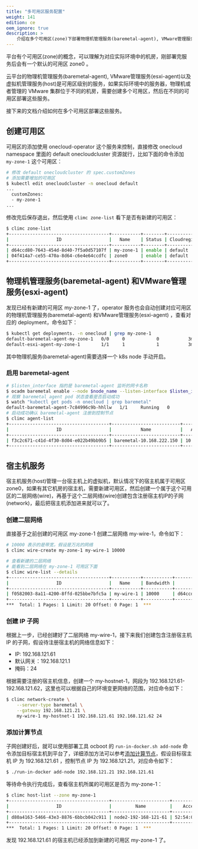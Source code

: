 ```yaml
---
title: "多可用区服务配置"
weight: 141
edition: ce
oem_ignore: true
description: >
    介绍在多个可用区(zone)下部署物理机管理服务(baremetal-agent), VMware管理服务(esxi-agent)以及宿主机管理服务(host)
---
```


平台有个可用区(zone)的概念，可以理解为对应实际环境中的机房，刚部署完服务后会有一个默认的可用区 zone0 。

云平台的物理机管理服务(baremetal-agent), VMware管理服务(esxi-agent)以及虚拟机管理服务(host)是可用区级别的服务，如果实际环境中的服务器，物理机或者管理的 VMware 集群位于不同的机房，需要创建多个可用区，然后在不同的可用区部署这些服务。

接下来的文档介绍如何在多个可用区部署这些服务。

## 创建可用区

可用区的添加使用 onecloud-operator 这个服务来控制，直接修改 onecloud namespace 里面的 default onecloudcluster 资源就行，比如下面的命令添加 `my-zone-1` 这个可用区：

```bash
# 修改 default onecloudcluster 的 spec.customZones
# 添加需要增加的可用区
$ kubectl edit onecloudcluster -n onecloud default
...
  customZones:
  - my-zone-1
...
```

修改完后保存退出，然后使用 `climc zone-list` 看下是否有新建的可用区：

```bash
$ climc zone-list
+--------------------------------------+-----------+--------+----------------+
|                  ID                  |   Name    | Status | Cloudregion_ID |
+--------------------------------------+-----------+--------+----------------+
| d64ccd80-7643-454d-8d40-7f5a0d57107f | my-zone-1 | enable | default        |
| 04f414a7-ce55-470a-8d64-c6e4e64ccdfc | zone0     | enable | default        |
+--------------------------------------+-----------+--------+----------------+
```

## 物理机管理服务(baremetal-agent) 和VMware管理服务(esxi-agent)

发现已经有新建的可用区 my-zone-1 了，operator 服务也会自动创建对应可用区的物理机管理服务(baremetal-agent) 和VMware管理服务(esxi-agent) ，查看对应的 deployment，命令如下：

```bash
$ kubectl get deployments. -n onecloud | grep my-zone-1
default-baremetal-agent-my-zone-1   0/0     0            0           3m37s
default-esxi-agent-my-zone-1        1/1     1            1           3m42s
```

其中物理机服务(baremetal-agent)需要选择一个 k8s node 手动开启。

### 启用 baremetal-agent 

```bash
# $listen_interface 指的是 baremetal-agent 监听的网卡名称
$ ocadm baremetal enable --node $node_name --listen-interface $listen_interface
# 观察 baremetal agent pod 状态查看是否启动成功
$ watch "kubectl get pods -n onecloud | grep baremetal"
default-baremetal-agent-7c84996c9b-hhllw   1/1     Running   0          3m10s
# 启动成功确认 baremetal-agent 注册到控制节点
$ climc agent-list
+--------------------------------------+--------------------------+----------------+-----------------------------+---------+------------+------------------------------------------+--------------------------------------+
|                  ID                  |           Name           |   Access_ip    |         Manager_URI         | Status  | agent_type |                 version                  |               zone_id                |
+--------------------------------------+--------------------------+----------------+-----------------------------+---------+------------+------------------------------------------+--------------------------------------+
| f3c2c671-c41d-4f30-8d04-e022b49bb9b5 | baremetal-10.168.222.150 | 10.168.222.150 | https://10.168.222.150:8879 | enabled | baremetal  | remotes/origin/master(5e415506120011509) | 6230b485-2e54-480e-8284-33360b8202a8 |
+--------------------------------------+--------------------------+----------------+-----------------------------+---------+------------+------------------------------------------+--------------------------------------+
```

## 宿主机服务

宿主机服务(host)管理一台宿主机上的虚拟机，默认情况下的宿主机属于可用区zone0，如果有其它机房的宿主机，需要新建可用区，然后创建一个属于这个可用区的二层网络(wire)，再基于这个二层网络(wire)创建包含注册宿主机IP的子网(network)，最后把宿主机添加进来就可以了。

### 创建二层网络

直接基于之前创建的可用区 my-zone-1 创建二层网络 my-wire-1，命令如下：

```bash
# 10000 表示的是带宽，假设是万兆的网络
$ climc wire-create my-zone-1 my-wire-1 10000

# 查看新建的二层网络
# 能看到二层网络在 my-zone-1 可用区下面
$ climc wire-list --details
+--------------------------------------+-----------+-----------+--------------------------------------+-----------+----------+---------+---------+--------------+-----------+
|                  ID                  |   Name    | Bandwidth |               Zone_ID                |   Zone    | Networks |   VPC   | VPC_ID  | public_scope | domain_id |
+--------------------------------------+-----------+-----------+--------------------------------------+-----------+----------+---------+---------+--------------+-----------+
| f0582003-8a11-4200-8ffd-025bbe7bfc5a | my-wire-1 | 10000     | d64ccd80-7643-454d-8d40-7f5a0d57107f | my-zone-1 | 0        | Default | default | system       | default   |
+--------------------------------------+-----------+-----------+--------------------------------------+-----------+----------+---------+---------+--------------+-----------+
***  Total: 1 Pages: 1 Limit: 20 Offset: 0 Page: 1  ***
```

### 创建 IP 子网

根据上一步，已经创建好了二层网络 my-wire-1，接下来我们创建包含注册宿主机 IP 的子网，假设待注册宿主机的网络信息如下：

- IP: 192.168.121.61
- 默认网关：192.168.121.1
- 掩码：24

根据需要注册的宿主机信息，创建一个 my-hostnet-1，网段为 192.168.121.61-192.168.121.62，这里也可以根据自己的环境变更网络的范围，对应命令如下：

```bash
$ climc network-create \
    --server-type baremetal \
    --gateway 192.168.121.21 \
    my-wire-1 my-hostnet-1 192.168.121.61 192.168.121.62 24
```

### 添加计算节点

子网创建好后，就可以使用部署工具 ocboot 的 `run-in-docker.sh add-node` 命令添加目标宿主机到平台了，详细添加方法可以参考[添加计算节点](../host)，假设目标宿主机 IP 为 192.168.121.61 ，控制节点 IP 为 192.168.121.21，对应命令如下：

```bash
$ ./run-in-docker add-node 192.168.121.21 192.168.121.61
```

等待命令执行完成后，查看宿主机所属的可用区是否为 my-zone-1：

```bash
$ climc host-list --zone my-zone-1
+--------------------------------------+----------------------+-------------------+----------------+-----------------------------+---------+---------+-------------+----------+-----------+------------+---------------+--------------+------------+--------------------------------+--------------+-----------+--------------+
|                  ID                  |         Name         |    Access_mac     |   Access_ip    |         Manager_URI         | Status  | enabled | host_status | mem_size | cpu_count | node_count |      sn       | storage_type | host_type  |            version             | storage_size | domain_id | public_scope |
+--------------------------------------+----------------------+-------------------+----------------+-----------------------------+---------+---------+-------------+----------+-----------+------------+---------------+--------------+------------+--------------------------------+--------------+-----------+--------------+
| d80a4163-5466-43e3-8876-6bbcb042c911 | node2-192-168-121-61 | 52:54:00:e0:ed:9d | 192.168.121.61 | https://192.168.121.61:8885 | running | false   | online      | 3686     | 2         | 1          | Not Specified | rotate       | hypervisor | release/3.8(4064385d922011109) | 29405        | default   | system       |
+--------------------------------------+----------------------+-------------------+----------------+-----------------------------+---------+---------+-------------+----------+-----------+------------+---------------+--------------+------------+--------------------------------+--------------+-----------+--------------+
***  Total: 1 Pages: 1 Limit: 20 Offset: 0 Page: 1  ***
```

发现 192.168.121.61 的宿主机已经添加到新建的可用区 my-zone-1 了。
